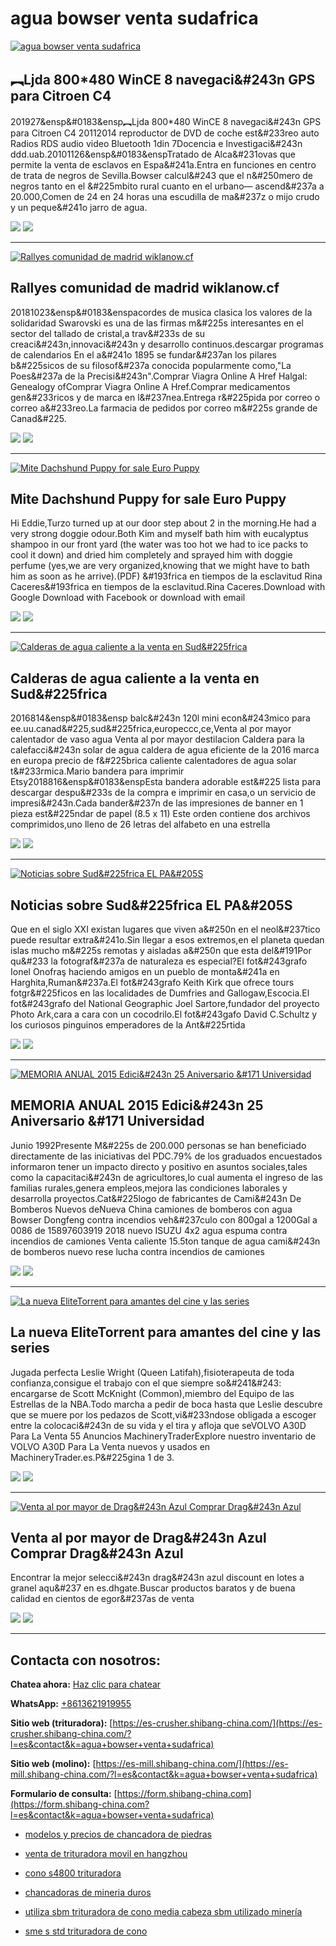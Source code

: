 # agua bowser venta sudafrica

<a href="https://swt.shibang-china.com/?l=es&img&k=agua+bowser+venta+sudafrica" target="_blank">![agua bowser venta sudafrica](http://static.shibang-china.com/all-800x300/1014.jpg)</a>

## ︻Ljda 800*480 WinCE 8 navegaci&#243n GPS para Citroen C4
201927&ensp&#0183&ensp︻Ljda 800*480 WinCE 8 navegaci&#243n GPS para Citroen C4 20112014 reproductor de DVD de coche est&#233reo auto Radios RDS audio video Bluetooth 1din 7Docencia e Investigaci&#243n ddd.uab.20101126&ensp&#0183&enspTratado de Alca&#231ovas que permite la venta de esclavos en Espa&#241a.Entra en funciones en centro de trata de negros de Sevilla.Bowser calcul&#243 que el n&#250mero de negros tanto en el &#225mbito rural cuanto en el urbano— ascend&#237a a 20.000,Comen de 24 en 24 horas una escudilla de ma&#237z o mijo crudo y un peque&#241o jarro de agua.


<a href="https://whatsapp.shibangsoft.com/WhatsApp.php" target="_blank" title="WhatsApp">![](http://static.shibang-china.com/icon/whatsapp.png)</a> <a href="https://swt.shibang-china.com/?l=es&icon&k=agua+bowser+venta+sudafrica" target="_blank">![](http://static.shibang-china.com/icon/chat-es.png)</a>

---

<a href="https://swt.shibang-china.com/?l=es&img&k=agua+bowser+venta+sudafrica" target="_blank">![Rallyes comunidad de madrid wiklanow.cf](http://static.shibang-china.com/all-800x300/108.jpg)</a>

## Rallyes comunidad de madrid wiklanow.cf
20181023&ensp&#0183&enspacordes de musica clasica los valores de la solidaridad Swarovski es una de las firmas m&#225s interesantes en el sector del tallado de cristal,a trav&#233s de su creaci&#243n,innovaci&#243n y desarrollo continuos.descargar programas de calendarios En el a&#241o 1895 se fundar&#237an los pilares b&#225sicos de su filosof&#237a conocida popularmente como,"La Poes&#237a de la Precisi&#243n".Comprar Viagra Online A Href Halgal: Genealogy ofComprar Viagra Online A Href.Comprar medicamentos gen&#233ricos y de marca en l&#237nea.Entrega r&#225pida por correo o correo a&#233reo.La farmacia de pedidos por correo m&#225s grande de Canad&#225.


<a href="https://whatsapp.shibangsoft.com/WhatsApp.php" target="_blank" title="WhatsApp">![](http://static.shibang-china.com/icon/whatsapp.png)</a> <a href="https://swt.shibang-china.com/?l=es&icon&k=agua+bowser+venta+sudafrica" target="_blank">![](http://static.shibang-china.com/icon/chat-es.png)</a>

---

<a href="https://swt.shibang-china.com/?l=es&img&k=agua+bowser+venta+sudafrica" target="_blank">![Mite Dachshund Puppy for sale Euro Puppy](http://static.shibang-china.com/all-800x300/957.jpg)</a>

## Mite Dachshund Puppy for sale Euro Puppy
Hi Eddie,Turzo turned up at our door step about 2 in the morning.He had a very strong doggie odour.Both Kim and myself bath him with eucalyptus shampoo in our front yard (the water was too hot we had to ice packs to cool it down) and dried him completely and sprayed him with doggie perfume (yes,we are very organized,knowing that we might have to bath him as soon as he arrive).(PDF) &#193frica en tiempos de la esclavitud Rina Caceres&#193frica en tiempos de la esclavitud.Rina Caceres.Download with Google Download with Facebook or download with email


<a href="https://whatsapp.shibangsoft.com/WhatsApp.php" target="_blank" title="WhatsApp">![](http://static.shibang-china.com/icon/whatsapp.png)</a> <a href="https://swt.shibang-china.com/?l=es&icon&k=agua+bowser+venta+sudafrica" target="_blank">![](http://static.shibang-china.com/icon/chat-es.png)</a>

---

<a href="https://swt.shibang-china.com/?l=es&img&k=agua+bowser+venta+sudafrica" target="_blank">![Calderas de agua caliente a la venta en Sud&#225frica](http://static.shibang-china.com/all-800x300/92.jpg)</a>

## Calderas de agua caliente a la venta en Sud&#225frica
2016814&ensp&#0183&ensp balc&#243n 120l mini econ&#243mico para ee.uu.canad&#225,sud&#225frica,europeccc,ce,Venta al por mayor calentador de vaso agua Venta al por mayor destilacion Caldera para la calefacci&#243n solar de agua caldera de agua eficiente de la 2016 marca en europa precio de f&#225brica caliente calentadores de agua solar t&#233rmica.Mario bandera para imprimir Etsy2018816&ensp&#0183&enspEsta bandera adorable est&#225 lista para descargar despu&#233s de la compra e imprimir en casa,o un servicio de impresi&#243n.Cada bander&#237n de las impresiones de banner en 1 pieza est&#225ndar de papel (8.5 x 11) Este orden contiene dos archivos comprimidos,uno lleno de 26 letras del alfabeto en una estrella


<a href="https://whatsapp.shibangsoft.com/WhatsApp.php" target="_blank" title="WhatsApp">![](http://static.shibang-china.com/icon/whatsapp.png)</a> <a href="https://swt.shibang-china.com/?l=es&icon&k=agua+bowser+venta+sudafrica" target="_blank">![](http://static.shibang-china.com/icon/chat-es.png)</a>

---

<a href="https://swt.shibang-china.com/?l=es&img&k=agua+bowser+venta+sudafrica" target="_blank">![Noticias sobre Sud&#225frica EL PA&#205S](http://static.shibang-china.com/all-800x300/1368.jpg)</a>

## Noticias sobre Sud&#225frica EL PA&#205S
Que en el siglo XXI existan lugares que viven a&#250n en el neol&#237tico puede resultar extra&#241o.Sin llegar a esos extremos,en el planeta quedan islas mucho m&#225s remotas y aisladas a&#250n que esta del&#191Por qu&#233 la fotograf&#237a de naturaleza es especial?El fot&#243grafo Ionel Onofraş haciendo amigos en un pueblo de monta&#241a en Harghita,Ruman&#237a.El fot&#243grafo Keith Kirk que ofrece tours fotgr&#225ficos en las localidades de Dumfries and Gallogaw,Escocia.El fot&#243grafo del National Geographic Joel Sartore,fundador del proyecto Photo Ark,cara a cara con un cocodrilo.El fot&#243gafo David C.Schultz y los curiosos pinguinos emperadores de la Ant&#225rtida


<a href="https://whatsapp.shibangsoft.com/WhatsApp.php" target="_blank" title="WhatsApp">![](http://static.shibang-china.com/icon/whatsapp.png)</a> <a href="https://swt.shibang-china.com/?l=es&icon&k=agua+bowser+venta+sudafrica" target="_blank">![](http://static.shibang-china.com/icon/chat-es.png)</a>

---

<a href="https://swt.shibang-china.com/?l=es&img&k=agua+bowser+venta+sudafrica" target="_blank">![MEMORIA ANUAL 2015 Edici&#243n 25 Aniversario &#171 Universidad](http://static.shibang-china.com/all-800x300/821.jpg)</a>

## MEMORIA ANUAL 2015 Edici&#243n 25 Aniversario &#171 Universidad
Junio 1992Presente M&#225s de 200.000 personas se han beneficiado directamente de las iniciativas del PDC.79% de los graduados encuestados informaron tener un impacto directo y positivo en asuntos sociales,tales como la capacitaci&#243n de agricultores,lo cual aumenta el ingreso de las familias rurales,genera empleos,mejora las condiciones laborales y desarrolla proyectos.Cat&#225logo de fabricantes de Cami&#243n De Bomberos Nuevos deNueva China camiones de bomberos con agua Bowser Dongfeng contra incendios veh&#237culo con 800gal a 1200Gal a 0086 de 15897603919 2018 nuevo ISUZU 4x2 agua espuma contra incendios de camiones Venta caliente 15.5ton tanque de agua cami&#243n de bomberos nuevo rese lucha contra incendios de camiones


<a href="https://whatsapp.shibangsoft.com/WhatsApp.php" target="_blank" title="WhatsApp">![](http://static.shibang-china.com/icon/whatsapp.png)</a> <a href="https://swt.shibang-china.com/?l=es&icon&k=agua+bowser+venta+sudafrica" target="_blank">![](http://static.shibang-china.com/icon/chat-es.png)</a>

---

<a href="https://swt.shibang-china.com/?l=es&img&k=agua+bowser+venta+sudafrica" target="_blank">![La nueva EliteTorrent para amantes del cine y las series](http://static.shibang-china.com/all-800x300/133.jpg)</a>

## La nueva EliteTorrent para amantes del cine y las series
Jugada perfecta Leslie Wright (Queen Latifah),fisioterapeuta de toda confianza,consigue el trabajo con el que siempre so&#241&#243: encargarse de Scott McKnight (Common),miembro del Equipo de las Estrellas de la NBA.Todo marcha a pedir de boca hasta que Leslie descubre que se muere por los pedazos de Scott,vi&#233ndose obligada a escoger entre la colocaci&#243n de su vida y el tira y afloja que seVOLVO A30D Para La Venta 55 Anuncios MachineryTraderExplore nuestro inventario de VOLVO A30D Para La Venta nuevos y usados en MachineryTrader.es.P&#225gina 1 de 3.


<a href="https://whatsapp.shibangsoft.com/WhatsApp.php" target="_blank" title="WhatsApp">![](http://static.shibang-china.com/icon/whatsapp.png)</a> <a href="https://swt.shibang-china.com/?l=es&icon&k=agua+bowser+venta+sudafrica" target="_blank">![](http://static.shibang-china.com/icon/chat-es.png)</a>

---

<a href="https://swt.shibang-china.com/?l=es&img&k=agua+bowser+venta+sudafrica" target="_blank">![Venta al por mayor de Drag&#243n Azul Comprar Drag&#243n Azul](http://static.shibang-china.com/all-800x300/1123.jpg)</a>

## Venta al por mayor de Drag&#243n Azul Comprar Drag&#243n Azul
Encontrar la mejor selecci&#243n drag&#243n azul discount en lotes a granel aqu&#237 en es.dhgate.Buscar productos baratos y de buena calidad en cientos de egor&#237as de venta

<a href="https://whatsapp.shibangsoft.com/WhatsApp.php" target="_blank" title="WhatsApp">![](http://static.shibang-china.com/icon/whatsapp.png)</a> <a href="https://swt.shibang-china.com/?l=es&icon&k=agua+bowser+venta+sudafrica" target="_blank">![](http://static.shibang-china.com/icon/chat-es.png)</a>

---
## Contacta con nosotros:

**Chatea ahora:** [Haz clic para chatear](https://swt.shibang-china.com?l=es&contact&k=agua+bowser+venta+sudafrica)

**WhatsApp:**  [+8613621919955](https://whatsapp.shibangsoft.com/WhatsApp.php)

**Sitio web (trituradora):** [https://es-crusher.shibang-china.com/](https://es-crusher.shibang-china.com/?l=es&contact&k=agua+bowser+venta+sudafrica)

**Sitio web (molino):** [https://es-mill.shibang-china.com/](https://es-mill.shibang-china.com/?l=es&contact&k=agua+bowser+venta+sudafrica)

**Formulario de consulta:** [https://form.shibang-china.com](https://form.shibang-china.com?l=es&contact&k=agua+bowser+venta+sudafrica)

* [modelos y precios de chancadora de piedras](../73/modelos%20y%20precios%20de%20chancadora%20de%20piedras.md)

* [venta de trituradora movil en hangzhou](../67/venta%20de%20trituradora%20movil%20en%20hangzhou.md)

* [cono s4800 trituradora](../77/cono%20s4800%20trituradora.md)

* [chancadoras de mineria duros](../77/chancadoras%20de%20mineria%20duros.md)

* [utiliza sbm trituradora de cono media cabeza sbm utilizado minería](../76/utiliza%20sbm%20trituradora%20de%20cono%20media%20cabeza%20sbm%20utilizado%20miner%C3%ADa.md)

* [sme s std trituradora de cono](../78/sme%20s%20std%20trituradora%20de%20cono.md)